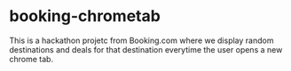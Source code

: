 booking-chrometab
=================

This is a hackathon projetc from Booking.com where we display random destinations and deals for that destination everytime the user opens a new chrome tab.